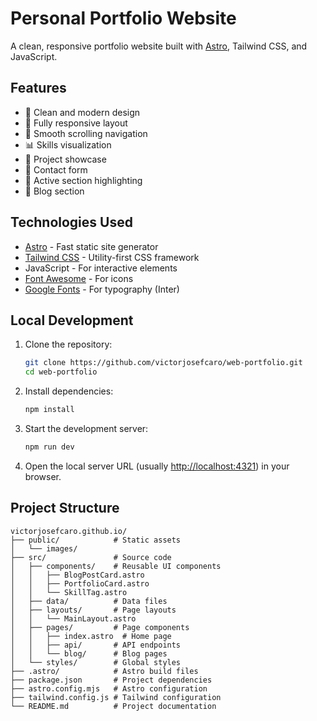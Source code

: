 # Personal Portfolio Website

A clean, responsive portfolio website built with [Astro](https://astro.build/), Tailwind CSS, and JavaScript.

## Features

- 🎨 Clean and modern design
- 📱 Fully responsive layout
- 🔗 Smooth scrolling navigation
- 📊 Skills visualization
- 📂 Project showcase
- 📝 Contact form
- 🎯 Active section highlighting
- 📄 Blog section

## Technologies Used

- [Astro](https://astro.build/) - Fast static site generator
- [Tailwind CSS](https://tailwindcss.com/) - Utility-first CSS framework
- JavaScript - For interactive elements
- [Font Awesome](https://fontawesome.com/) - For icons
- [Google Fonts](https://fonts.google.com/) - For typography (Inter)

## Local Development

1. Clone the repository:
   ```bash
   git clone https://github.com/victorjosefcaro/web-portfolio.git
   cd web-portfolio
   ```

2. Install dependencies:
   ```bash
   npm install
   ```

3. Start the development server:
   ```bash
   npm run dev
   ```

4. Open the local server URL (usually [http://localhost:4321](http://localhost:4321)) in your browser.

## Project Structure

```
victorjosefcaro.github.io/
├── public/            # Static assets
│   └── images/
├── src/               # Source code
│   ├── components/    # Reusable UI components
│   │   ├── BlogPostCard.astro
│   │   ├── PortfolioCard.astro
│   │   └── SkillTag.astro
│   ├── data/          # Data files
│   ├── layouts/       # Page layouts
│   │   └── MainLayout.astro
│   ├── pages/         # Page components
│   │   ├── index.astro  # Home page
│   │   ├── api/       # API endpoints
│   │   └── blog/      # Blog pages
│   └── styles/        # Global styles
├── .astro/            # Astro build files
├── package.json       # Project dependencies
├── astro.config.mjs   # Astro configuration
├── tailwind.config.js # Tailwind configuration
└── README.md          # Project documentation
```

